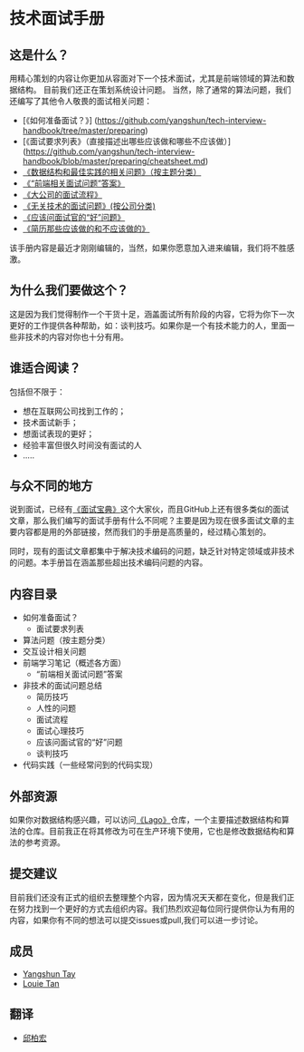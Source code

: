 # 技术面试手册

## 这是什么？
用精心策划的内容让你更加从容面对下一个技术面试，尤其是前端领域的算法和数据结构。
目前我们还正在策划系统设计问题。
当然，除了通常的算法问题，我们还编写了其他令人敬畏的面试相关问题：

- [《如何准备面试？》] (https://github.com/yangshun/tech-interview-handbook/tree/master/preparing)
- [《面试要求列表》（直接描述出哪些应该做和哪些不应该做）] (https://github.com/yangshun/tech-interview-handbook/blob/master/preparing/cheatsheet.md)
- [《数据结构和最佳实践的相关问题》（按主题分类）](https://github.com/yangshun/tech-interview-handbook/blob/master/algorithms)
- [《“前端相关面试问题”答案》](https://github.com/yangshun/tech-interview-handbook/blob/master/front-end/interview-questions.md)
- [《大公司的面试流程》](#)
- [《无关技术的面试问题》(按公司分类)](https://github.com/yangshun/tech-interview-handbook/blob/master/non-technical/behavioral.md)
- [《应该问面试官的“好”问题》](https://github.com/yangshun/tech-interview-handbook/blob/master/non-technical/questions-to-ask.md)
- [《简历那些应该做的和不应该做的》](https://github.com/yangshun/tech-interview-handbook/blob/master/non-technical/resume.md)

该手册内容是最近才刚刚编辑的，当然，如果你愿意加入进来编辑，我们将不胜感激。

## 为什么我们要做这个？
这是因为我们觉得制作一个干货十足，涵盖面试所有阶段的内容，它将为你下一次更好的工作提供各种帮助，如：谈判技巧。如果你是一个有技术能力的人，里面一些非技术的内容对你也十分有用。

## 谁适合阅读？
包括但不限于：
- 想在互联网公司找到工作的；
- 技术面试新手；
- 想面试表现的更好；
- 经验丰富但很久时间没有面试的人
- .....

## 与众不同的地方
说到面试，已经有[《面试宝典》](http://www.crackingthecodinginterview.com/)这个大家伙，而且GitHub上还有很多类似的面试文章，那么我们编写的面试手册有什么不同呢？主要是因为现在很多面试文章的主要内容都是用的外部链接，然而我们的手册是高质量的，经过精心策划的。

同时，现有的面试文章都集中于解决技术编码的问题，缺乏针对特定领域或非技术的问题。本手册旨在涵盖那些超出技术编码问题的内容。

## 内容目录

- 如何准备面试？
	- 面试要求列表
- 算法问题（按主题分类）
- 交互设计相关问题
- 前端学习笔记（概述各方面）
	- “前端相关面试问题”答案
- 非技术的面试问题总结
	- 简历技巧
	- 人性的问题
	- 面试流程
	- 面试心理技巧
	- 应该问面试官的“好”问题
	- 谈判技巧
- 代码实践（一些经常问到的代码实现）

## 外部资源
如果你对数据结构感兴趣，可以访问[《Lago》](https://github.com/yangshun/lago)仓库，一个主要描述数据结构和算法的仓库。目前我正在将其修改为可在生产环境下使用，它也是修改数据结构和算法的参考资源。

## 提交建议
目前我们还没有正式的组织去整理整个内容，因为情况天天都在变化，但是我们正在努力找到一个更好的方式去组织内容。我们热烈欢迎每位同行提供你认为有用的内容，如果你有不同的想法可以提交issues或pull,我们可以进一步讨论。

## 成员

- [Yangshun Tay](https://github.com/yangshun)
- [Louie Tan](https://github.com/louietyj)

## 翻译
- [邱柏宏](https://github.com/qiubohong)




